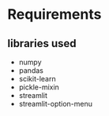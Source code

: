 # Requirements
## libraries used
- numpy
- pandas
- scikit-learn
- pickle-mixin
- streamlit
- streamlit-option-menu
